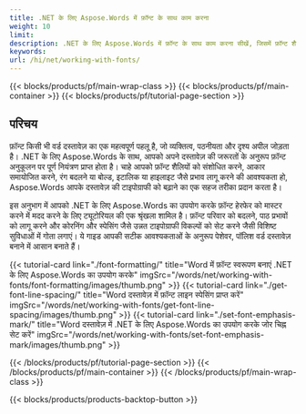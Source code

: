 ```yaml
---
title: .NET के लिए Aspose.Words में फ़ॉन्ट के साथ काम करना  
weight: 10
limit:
description: .NET के लिए Aspose.Words में फ़ॉन्ट के साथ काम करना सीखें, जिसमें फ़ॉन्ट शैलियों, आकारों, रंगों, प्रभावों और अधिक को बदलना शामिल है। अपने वर्ड दस्तावेज़ों को आसानी से बढ़ाएं।
keywords:
url: /hi/net/working-with-fonts/
---
```

{{< blocks/products/pf/main-wrap-class >}}
{{< blocks/products/pf/main-container >}}
{{< blocks/products/pf/tutorial-page-section >}}

## परिचय
  
फ़ॉन्ट किसी भी वर्ड दस्तावेज़ का एक महत्वपूर्ण पहलू है, जो व्यक्तित्व, पठनीयता और दृश्य अपील जोड़ता है। .NET के लिए Aspose.Words के साथ, आपको अपने दस्तावेज़ की जरूरतों के अनुरूप फ़ॉन्ट अनुकूलन पर पूर्ण नियंत्रण प्राप्त होता है। चाहे आपको फ़ॉन्ट शैलियों को संशोधित करने, आकार समायोजित करने, रंग बदलने या बोल्ड, इटालिक या हाइलाइट जैसे प्रभाव लागू करने की आवश्यकता हो, Aspose.Words आपके दस्तावेज़ की टाइपोग्राफी को बढ़ाने का एक सहज तरीका प्रदान करता है।  

इस अनुभाग में आपको .NET के लिए Aspose.Words का उपयोग करके फ़ॉन्ट हेरफेर को मास्टर करने में मदद करने के लिए ट्यूटोरियल की एक श्रृंखला शामिल है। फ़ॉन्ट परिवार को बदलने, पाठ प्रभावों को लागू करने और कोरनिंग और स्पेसिंग जैसे उन्नत टाइपोग्राफी विकल्पों को सेट करने जैसी विशिष्ट सुविधाओं में गोता लगाएं। ये गाइड आपकी सटीक आवश्यकताओं के अनुरूप पेशेवर, पॉलिश वर्ड दस्तावेज़ बनाने में आसान बनाते हैं।

{{< tutorial-card link="./font-formatting/" title="Word में फ़ॉन्ट स्वरूपण बनाएं .NET के लिए Aspose.Words का उपयोग करके" imgSrc="/words/net/working-with-fonts/font-formatting/images/thumb.png" >}}
{{< tutorial-card link="./get-font-line-spacing/" title="Word दस्तावेज़ में फ़ॉन्ट लाइन स्पेसिंग प्राप्त करें" imgSrc="/words/net/working-with-fonts/get-font-line-spacing/images/thumb.png" >}}
{{< tutorial-card link="./set-font-emphasis-mark/" title="Word दस्तावेज़ में .NET के लिए Aspose.Words का उपयोग करके जोर चिह्न सेट करें" imgSrc="/words/net/working-with-fonts/set-font-emphasis-mark/images/thumb.png" >}}

{{< /blocks/products/pf/tutorial-page-section >}}
{{< /blocks/products/pf/main-container >}}
{{< /blocks/products/pf/main-wrap-class >}}

{{< blocks/products/products-backtop-button >}}